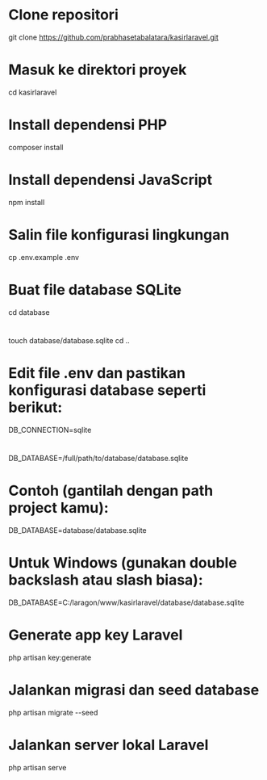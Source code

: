 # Clone repositori
git clone https://github.com/prabhasetabalatara/kasirlaravel.git

# Masuk ke direktori proyek
cd kasirlaravel

# Install dependensi PHP
composer install

# Install dependensi JavaScript
npm install

# Salin file konfigurasi lingkungan
cp .env.example .env

# Buat file database SQLite
cd database
#
touch database/database.sqlite
cd ..

# Edit file .env dan pastikan konfigurasi database seperti berikut:
DB_CONNECTION=sqlite
#
DB_DATABASE=/full/path/to/database/database.sqlite

# Contoh (gantilah dengan path project kamu):
DB_DATABASE=database/database.sqlite

# Untuk Windows (gunakan double backslash atau slash biasa):
DB_DATABASE=C:/laragon/www/kasirlaravel/database/database.sqlite

# Generate app key Laravel
php artisan key:generate

# Jalankan migrasi dan seed database
php artisan migrate --seed

# Jalankan server lokal Laravel
php artisan serve


